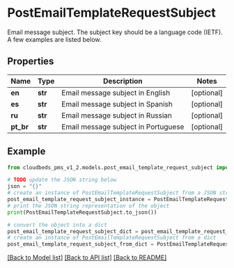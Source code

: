 # PostEmailTemplateRequestSubject

Email message subject. The subject key should be a language code (IETF). A few examples are listed below.

## Properties

Name | Type | Description | Notes
------------ | ------------- | ------------- | -------------
**en** | **str** | Email message subject in English | [optional] 
**es** | **str** | Email message subject in Spanish | [optional] 
**ru** | **str** | Email message subject in Russian | [optional] 
**pt_br** | **str** | Email message subject in Portuguese | [optional] 

## Example

```python
from cloudbeds_pms_v1_2.models.post_email_template_request_subject import PostEmailTemplateRequestSubject

# TODO update the JSON string below
json = "{}"
# create an instance of PostEmailTemplateRequestSubject from a JSON string
post_email_template_request_subject_instance = PostEmailTemplateRequestSubject.from_json(json)
# print the JSON string representation of the object
print(PostEmailTemplateRequestSubject.to_json())

# convert the object into a dict
post_email_template_request_subject_dict = post_email_template_request_subject_instance.to_dict()
# create an instance of PostEmailTemplateRequestSubject from a dict
post_email_template_request_subject_from_dict = PostEmailTemplateRequestSubject.from_dict(post_email_template_request_subject_dict)
```
[[Back to Model list]](../README.md#documentation-for-models) [[Back to API list]](../README.md#documentation-for-api-endpoints) [[Back to README]](../README.md)


